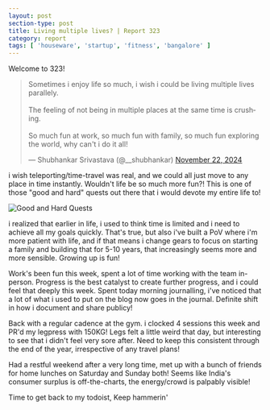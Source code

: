 ```yaml
---
layout: post
section-type: post
title: Living multiple lives? | Report 323
category: report
tags: [ 'houseware', 'startup', 'fitness', 'bangalore' ]
---
```


Welcome to 323!

<blockquote class="twitter-tweet" data-media-max-width="560"><p lang="en" dir="ltr">Sometimes i enjoy life so much, i wish i could be living multiple lives parallely. <br><br>The feeling of not being in multiple places at the same time is crushing. <br><br>So much fun at work, so much fun with family, so much fun exploring the world, why can&#39;t i do it all!</p>&mdash; Shubhankar Srivastava (@__shubhankar) <a href="https://twitter.com/__shubhankar/status/1859802656266649880?ref_src=twsrc%5Etfw">November 22, 2024</a></blockquote> <script async src="https://platform.twitter.com/widgets.js" charset="utf-8"></script>

i wish teleporting/time-travel was real, and we could all just move to any place in time instantly. Wouldn't life be so much more fun?! This is one of those "good and hard" quests out there that i would devote my entire life to! 

![Good and Hard Quests]({{site.baseurl}}/images/good-hard-quest.png)

i realized that earlier in life, i used to think time is limited and i need to achieve all my goals quickly. That's true, but also i've built a PoV where i'm more patient with life, and if that means i change gears to focus on starting a family and building that for 5-10 years, that increasingly seems more and more sensible. Growing up is fun!

Work's been fun this week, spent a lot of time working with the team in-person. Progress is the best catalyst to create further progress, and i could feel that deeply this week. Spent today morning journalling, i've noticed that a lot of what i used to put on the blog now goes in the journal. Definite shift in how i document and share publicy!

Back with a regular cadence at the gym. i clocked 4 sessions this week and PR'd my legpress with 150KG! Legs felt a little weird that day, but interesting to see that i didn't feel very sore after. Need to keep this consistent through the end of the year, irrespective of any travel plans!

Had a restful weekend after a very long time, met up with a bunch of friends for home lunches on Saturday and Sunday both! Seems like India's consumer surplus is off-the-charts, the energy/crowd is palpably visible!

Time to get back to my todoist, Keep hammerin'